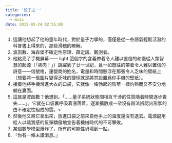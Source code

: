 ```yaml
---
title: '段子之一'
categories:
  - misc
date: 2015-03-24 02:55:00
---
```


1. 這讓他想起了他的童年時代，對於量子力學的，僅僅是從一些語氣輕鬆活潑的科普書上得來的，那些滑稽的瞭解。
2. 波函數、海森堡不確定性原理、薛定諤、觀測者。
3. 他點亮了手機屏幕—— light 這個字的含義帶着令人難以置信的和諧從人類智慧的起源（「熟肉！」）跳躍到了廿一世紀，且一如既往的帶着令人難以置信的詩意——信號格，運營商的姓名，電量和時間懸浮在那張令人乏味的壁紙上（想要將一張圖片變得乏味的捷徑就是將其設置爲你手機的壁紙）。
4. 接着他將手機滑進大衣的口袋，它就像一條勃起的陰莖一樣灼熱而又不安分地躺在裏面。
5. 這就是波函數？他想到。「……量子系統狀態間相互干涉的性質隨着時間逐步喪失……」。它就在口袋裏呼吸着漲落着，逐漸擴散成一朵沒有辦法辨認出形狀的由不確定性組成的雲。<
6. 然後他又將它拿出來，放進口袋之前來自他手上的溫度還沒有退去。電源鍵用給人以踏實感的反彈驕傲地宣告着機械時代的不可擊敗。
7. 某個數學模型爆炸了，所有的可能性坍塌到一點。
8. 「你有一條未讀消息。」
